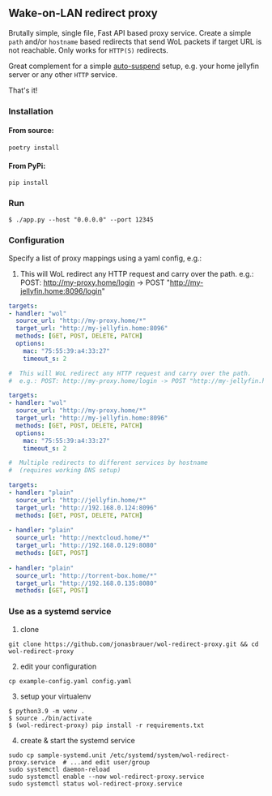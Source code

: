 ## Wake-on-LAN redirect proxy

Brutally simple, single file, Fast API based proxy service. Create a simple `path` and/or  `hostname` based
redirects that send WoL packets if target URL is not reachable. Only works for `HTTP(S)` redirects.

Great complement for a simple [auto-suspend](https://autosuspend.readthedocs.io/) setup,
e.g. your home jellyfin server or any other `HTTP` service.

That's it!

### Installation
#### From source:
```shell
poetry install
```
#### From PyPi:
```shell
pip install
```

### Run

```shell
$ ./app.py --host "0.0.0.0" --port 12345
```

### Configuration
Specify a list of proxy mappings using a yaml config, e.g.:

1. This will WoL redirect any HTTP request and carry over the path.
    e.g.: POST: http://my-proxy.home/login -> POST "http://my-jellyfin.home:8096/login"
```yaml
targets:
- handler: "wol"
  source_url: "http://my-proxy.home/*"
  target_url: "http://my-jellyfin.home:8096"
  methods: [GET, POST, DELETE, PATCH]
  options:
    mac: "75:55:39:a4:33:27"
    timeout_s: 2
```

```yaml
#  This will WoL redirect any HTTP request and carry over the path.
#  e.g.: POST: http://my-proxy.home/login -> POST "http://my-jellyfin.home:8096/login"

targets:
- handler: "wol"
  source_url: "http://my-proxy.home/*"
  target_url: "http://my-jellyfin.home:8096"
  methods: [GET, POST, DELETE, PATCH]
  options:
    mac: "75:55:39:a4:33:27"
    timeout_s: 2
```

```yaml
#  Multiple redirects to different services by hostname
#  (requires working DNS setup)

targets:
- handler: "plain"
  source_url: "http://jellyfin.home/*"
  target_url: "http://192.168.0.124:8096"
  methods: [GET, POST, DELETE, PATCH]
  
- handler: "plain"
  source_url: "http://nextcloud.home/*"
  target_url: "http://192.168.0.129:8080"
  methods: [GET, POST]
  
- handler: "plain"
  source_url: "http://torrent-box.home/*"
  target_url: "http://192.168.0.135:8080"
  methods: [GET, POST]
```

### Use as a systemd service

1. clone
```shell
git clone https://github.com/jonasbrauer/wol-redirect-proxy.git && cd wol-redirect-proxy
```

2. edit your configuration
```shell
cp example-config.yaml config.yaml
```

3. setup your virtualenv
```shell
$ python3.9 -m venv .
$ source ./bin/activate
$ (wol-redirect-proxy) pip install -r requirements.txt
```

4. create & start the systemd service
```shell
sudo cp sample-systemd.unit /etc/systemd/system/wol-redirect-proxy.service  # ...and edit user/group
sudo systemctl daemon-reload
sudo systemctl enable --now wol-redirect-proxy.service
sudo systemctl status wol-redirect-proxy.service
```
